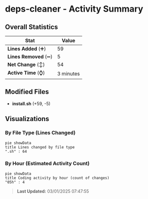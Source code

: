# deps-cleaner - Activity Summary 

## Overall Statistics

| Stat                   | Value                                                             |
| ---------------------- | ----------------------------------------------------------------- |
| **Lines Added** (➕)   | 59                                          |
| **Lines Removed** (➖) | 5                                        |
| **Net Change** (↕)    | 54                |
| **Active Time** (⌚)   | 3 minutes |


## Modified Files
- **install.sh** (+59, -5)

## Visualizations

### By File Type (Lines Changed)

```mermaid
pie showData
title Lines changed by file type
".sh" : 64
```

### By Hour (Estimated Activity Count)

```mermaid
pie showData
title Coding activity by hour (count of changes)
"05h" : 4
```


> **Last Updated:** 03/01/2025 07:47:55